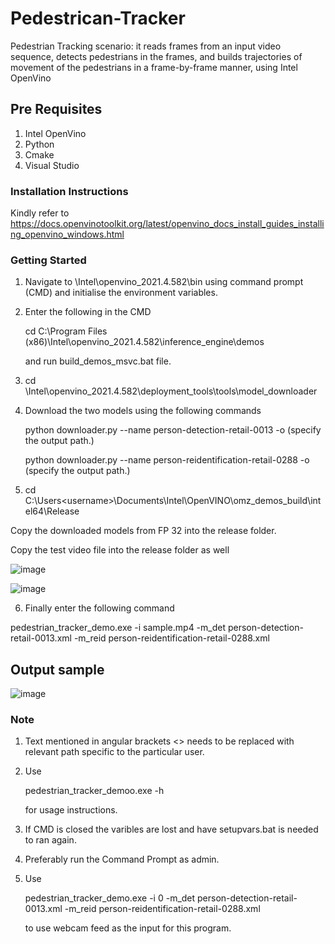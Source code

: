 # Pedestrican-Tracker
Pedestrian Tracking scenario: it reads frames from an input video sequence, detects pedestrians in the frames, and builds trajectories of movement of the pedestrians in a frame-by-frame manner, using Intel OpenVino

## Pre Requisites
1. Intel OpenVino
2. Python
3. Cmake
4. Visual Studio

### Installation Instructions

Kindly refer to https://docs.openvinotoolkit.org/latest/openvino_docs_install_guides_installing_openvino_windows.html

### Getting Started

1. Navigate to <Installation Directory>\Intel\openvino_2021.4.582\bin using command prompt (CMD) and initialise the environment variables.
2. Enter the following in the CMD
  
   cd C:\Program Files (x86)\Intel\openvino_2021.4.582\inference_engine\demos
  
   and run build_demos_msvc.bat file.

3. cd <Installation Directory>\Intel\openvino_2021.4.582\deployment_tools\tools\model_downloader
4. Download the two models using the following commands
  
    python downloader.py --name person-detection-retail-0013 -o (specify the output path.)
  
    python downloader.py --name person-reidentification-retail-0288 -o (specify the output path.)
    
  
5. cd C:\Users\<username>\Documents\Intel\OpenVINO\omz_demos_build\intel64\Release
  
  Copy the downloaded models from FP 32 into the release folder.
  
  Copy the test video file into the release folder as well
  
  ![image](https://user-images.githubusercontent.com/80956623/133468509-86a83611-af1b-4ff2-87e6-fffb4e08d752.png)
  
  ![image](https://user-images.githubusercontent.com/80956623/133469182-62b000ed-9eba-4cb3-a311-468f74001326.png)


6. Finally enter the following command
  
  pedestrian_tracker_demo.exe -i sample.mp4 -m_det person-detection-retail-0013.xml -m_reid person-reidentification-retail-0288.xml
  
## Output sample

  ![image](https://user-images.githubusercontent.com/80956623/133469070-7883454d-a41a-477b-87c0-33be89713ee0.png)

### Note
1. Text mentioned in angular brackets <> needs to be replaced with relevant path specific to the particular user.
2. Use
  
    pedestrian_tracker_demoo.exe -h
  
    for usage instructions.
  
2. If CMD is closed the varibles are lost and have setupvars.bat is needed to ran again.
3. Preferably run the Command Prompt as admin.
4. Use 
  
    pedestrian_tracker_demo.exe -i 0 -m_det person-detection-retail-0013.xml -m_reid person-reidentification-retail-0288.xml
  
    to use webcam feed as the input for this program.
